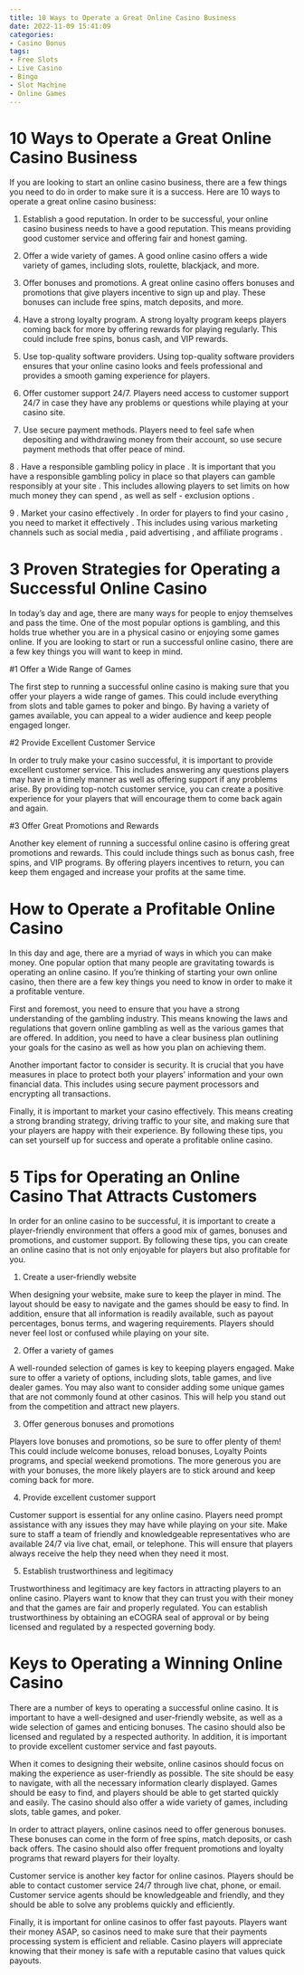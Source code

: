 ```yaml
---
title: 10 Ways to Operate a Great Online Casino Business
date: 2022-11-09 15:41:09
categories:
- Casino Bonus
tags:
- Free Slots
- Live Casino
- Bingo
- Slot Machine
- Online Games
---
```



#  10 Ways to Operate a Great Online Casino Business

If you are looking to start an online casino business, there are a few things you need to do in order to make sure it is a success. Here are 10 ways to operate a great online casino business:

1. Establish a good reputation. In order to be successful, your online casino business needs to have a good reputation. This means providing good customer service and offering fair and honest gaming.

2. Offer a wide variety of games. A good online casino offers a wide variety of games, including slots, roulette, blackjack, and more.

3. Offer bonuses and promotions. A great online casino offers bonuses and promotions that give players incentive to sign up and play. These bonuses can include free spins, match deposits, and more.

4. Have a strong loyalty program. A strong loyalty program keeps players coming back for more by offering rewards for playing regularly. This could include free spins, bonus cash, and VIP rewards.

5. Use top-quality software providers. Using top-quality software providers ensures that your online casino looks and feels professional and provides a smooth gaming experience for players.

6. Offer customer support 24/7. Players need access to customer support 24/7 in case they have any problems or questions while playing at your casino site.

7. Use secure payment methods. Players need to feel safe when depositing and withdrawing money from their account, so use secure payment methods that offer peace of mind.

8 . Have a responsible gambling policy in place . It is important that you have a responsible gambling policy in place so that players can gamble responsibly at your site . This includes allowing players to set limits on how much money they can spend , as well as self - exclusion options .

9 . Market your casino effectively . In order for players to find your casino , you need to market it effectively . This includes using various marketing channels such as social media , paid advertising , and affiliate programs .

#  3 Proven Strategies for Operating a Successful Online Casino

In today’s day and age, there are many ways for people to enjoy themselves and pass the time. One of the most popular options is gambling, and this holds true whether you are in a physical casino or enjoying some games online. If you are looking to start or run a successful online casino, there are a few key things you will want to keep in mind.

#1 Offer a Wide Range of Games

The first step to running a successful online casino is making sure that you offer your players a wide range of games. This could include everything from slots and table games to poker and bingo. By having a variety of games available, you can appeal to a wider audience and keep people engaged longer.

#2 Provide Excellent Customer Service

In order to truly make your casino successful, it is important to provide excellent customer service. This includes answering any questions players may have in a timely manner as well as offering support if any problems arise. By providing top-notch customer service, you can create a positive experience for your players that will encourage them to come back again and again.

#3 Offer Great Promotions and Rewards

Another key element of running a successful online casino is offering great promotions and rewards. This could include things such as bonus cash, free spins, and VIP programs. By offering players incentives to return, you can keep them engaged and increase your profits at the same time.

#  How to Operate a Profitable Online Casino

In this day and age, there are a myriad of ways in which you can make money. One popular option that many people are gravitating towards is operating an online casino. If you’re thinking of starting your own online casino, then there are a few key things you need to know in order to make it a profitable venture.

First and foremost, you need to ensure that you have a strong understanding of the gambling industry. This means knowing the laws and regulations that govern online gambling as well as the various games that are offered. In addition, you need to have a clear business plan outlining your goals for the casino as well as how you plan on achieving them.

Another important factor to consider is security. It is crucial that you have measures in place to protect both your players’ information and your own financial data. This includes using secure payment processors and encrypting all transactions.

Finally, it is important to market your casino effectively. This means creating a strong branding strategy, driving traffic to your site, and making sure that your players are happy with their experience. By following these tips, you can set yourself up for success and operate a profitable online casino.

#  5 Tips for Operating an Online Casino That Attracts Customers

In order for an online casino to be successful, it is important to create a player-friendly environment that offers a good mix of games, bonuses and promotions, and customer support. By following these tips, you can create an online casino that is not only enjoyable for players but also profitable for you.

1. Create a user-friendly website

When designing your website, make sure to keep the player in mind. The layout should be easy to navigate and the games should be easy to find. In addition, ensure that all information is readily available, such as payout percentages, bonus terms, and wagering requirements. Players should never feel lost or confused while playing on your site.

2. Offer a variety of games

A well-rounded selection of games is key to keeping players engaged. Make sure to offer a variety of options, including slots, table games, and live dealer games. You may also want to consider adding some unique games that are not commonly found at other casinos. This will help you stand out from the competition and attract new players.

3. Offer generous bonuses and promotions

Players love bonuses and promotions, so be sure to offer plenty of them! This could include welcome bonuses, reload bonuses, Loyalty Points programs, and special weekend promotions. The more generous you are with your bonuses, the more likely players are to stick around and keep coming back for more.

4. Provide excellent customer support

Customer support is essential for any online casino. Players need prompt assistance with any issues they may have while playing on your site. Make sure to staff a team of friendly and knowledgeable representatives who are available 24/7 via live chat, email, or telephone. This will ensure that players always receive the help they need when they need it most.

5. Establish trustworthiness and legitimacy

Trustworthiness and legitimacy are key factors in attracting players to an online casino. Players want to know that they can trust you with their money and that the games are fair and properly regulated. You can establish trustworthiness by obtaining an eCOGRA seal of approval or by being licensed and regulated by a respected governing body.

#  Keys to Operating a Winning Online Casino

There are a number of keys to operating a successful online casino. It is important to have a well-designed and user-friendly website, as well as a wide selection of games and enticing bonuses. The casino should also be licensed and regulated by a respected authority. In addition, it is important to provide excellent customer service and fast payouts.

When it comes to designing their website, online casinos should focus on making the experience as user-friendly as possible. The site should be easy to navigate, with all the necessary information clearly displayed. Games should be easy to find, and players should be able to get started quickly and easily. The casino should also offer a wide variety of games, including slots, table games, and poker.

In order to attract players, online casinos need to offer generous bonuses. These bonuses can come in the form of free spins, match deposits, or cash back offers. The casino should also offer frequent promotions and loyalty programs that reward players for their loyalty.

Customer service is another key factor for online casinos. Players should be able to contact customer service 24/7 through live chat, phone, or email. Customer service agents should be knowledgeable and friendly, and they should be able to solve any problems quickly and efficiently.

Finally, it is important for online casinos to offer fast payouts. Players want their money ASAP, so casinos need to make sure that their payments processing system is efficient and reliable. Casino players will appreciate knowing that their money is safe with a reputable casino that values quick payouts.